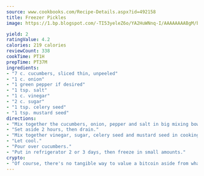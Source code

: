 ```yaml
---
source: www.cookbooks.com/Recipe-Details.aspx?id=492158
title: Freezer Pickles
image: https://1.bp.blogspot.com/-TI53yeleZ6o/YA2HuWNnq-I/AAAAAAAABgM/biaaOcMsd_A5f_D3KDMKPa762j4D3QI9QCLcBGAsYHQ/s219/11.png

yield: 2
ratingValue: 4.2
calories: 219 calories
reviewCount: 338
cookTime: PT1H
prepTime: PT37M
ingredients:
- "7 c. cucumbers, sliced thin, unpeeled"
- "1 c. onion"
- "1 green pepper if desired"
- "1 tsp. salt"
- "1 c. vinegar"
- "2 c. sugar"
- "1 tsp. celery seed"
- "1 tsp. mustard seed"
directions:
- "Mix together the cucumbers, onion, pepper and salt in big mixing bowl."
- "Set aside 2 hours, then drain."
- "Mix together vinegar, sugar, celery seed and mustard seed in cooking pan; bring to boil. Set aside."
- "Let cool."
- "Pour over cucumbers."
- "Put in refrigerator 2 or 3 days, then freeze in small amounts."
crypto:
- "Of course, there's no tangible way to value a bitcoin aside from what someone else believes it is worth."
---
```

